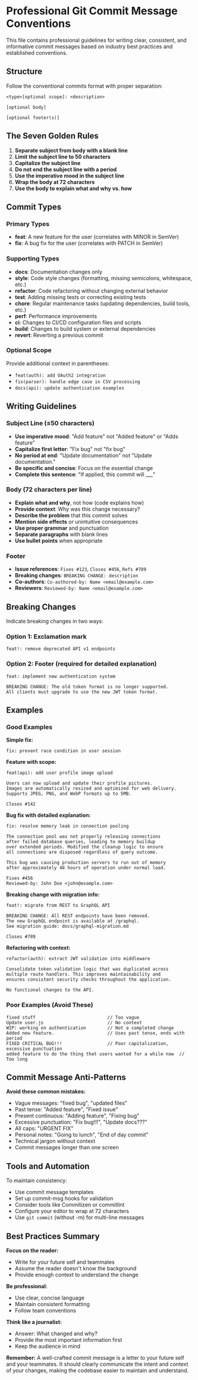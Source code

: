 # Professional Git Commit Message Conventions

This file contains professional guidelines for writing clear, consistent, and informative commit messages based on industry best practices and established conventions.

## Structure

Follow the conventional commits format with proper separation:

```text
<type>[optional scope]: <description>

[optional body]

[optional footer(s)]
```

## The Seven Golden Rules

1. **Separate subject from body with a blank line**
2. **Limit the subject line to 50 characters**
3. **Capitalize the subject line**
4. **Do not end the subject line with a period**
5. **Use the imperative mood in the subject line**
6. **Wrap the body at 72 characters**
7. **Use the body to explain what and why vs. how**

## Commit Types

### Primary Types

- **feat**: A new feature for the user (correlates with MINOR in SemVer)
- **fix**: A bug fix for the user (correlates with PATCH in SemVer)

### Supporting Types

- **docs**: Documentation changes only
- **style**: Code style changes (formatting, missing semicolons, whitespace, etc.)
- **refactor**: Code refactoring without changing external behavior
- **test**: Adding missing tests or correcting existing tests
- **chore**: Regular maintenance tasks (updating dependencies, build tools, etc.)
- **perf**: Performance improvements
- **ci**: Changes to CI/CD configuration files and scripts
- **build**: Changes to build system or external dependencies
- **revert**: Reverting a previous commit

### Optional Scope

Provide additional context in parentheses:

- `feat(auth): add OAuth2 integration`
- `fix(parser): handle edge case in CSV processing`
- `docs(api): update authentication examples`

## Writing Guidelines

### Subject Line (≤50 characters)

- **Use imperative mood**: "Add feature" not "Added feature" or "Adds feature"
- **Capitalize first letter**: "Fix bug" not "fix bug"
- **No period at end**: "Update documentation" not "Update documentation."
- **Be specific and concise**: Focus on the essential change
- **Complete this sentence**: "If applied, this commit will ___"

### Body (72 characters per line)

- **Explain what and why**, not how (code explains how)
- **Provide context**: Why was this change necessary?
- **Describe the problem** that this commit solves
- **Mention side effects** or unintuitive consequences
- **Use proper grammar** and punctuation
- **Separate paragraphs** with blank lines
- **Use bullet points** when appropriate

### Footer

- **Issue references**: `Fixes #123`, `Closes #456`, `Refs #789`
- **Breaking changes**: `BREAKING CHANGE: description`
- **Co-authors**: `Co-authored-by: Name <email@example.com>`
- **Reviewers**: `Reviewed-by: Name <email@example.com>`

## Breaking Changes

Indicate breaking changes in two ways:

### Option 1: Exclamation mark

```text
feat!: remove deprecated API v1 endpoints
```

### Option 2: Footer (required for detailed explanation)

```text
feat: implement new authentication system

BREAKING CHANGE: The old token format is no longer supported.
All clients must upgrade to use the new JWT token format.
```

## Examples

### Good Examples

**Simple fix:**

```text
fix: prevent race condition in user session
```

**Feature with scope:**

```text
feat(api): add user profile image upload

Users can now upload and update their profile pictures.
Images are automatically resized and optimized for web delivery.
Supports JPEG, PNG, and WebP formats up to 5MB.

Closes #142
```

**Bug fix with detailed explanation:**

```text
fix: resolve memory leak in connection pooling

The connection pool was not properly releasing connections
after failed database queries, leading to memory buildup
over extended periods. Modified the cleanup logic to ensure
all connections are disposed regardless of query outcome.

This bug was causing production servers to run out of memory
after approximately 48 hours of operation under normal load.

Fixes #456
Reviewed-by: John Doe <john@example.com>
```

**Breaking change with migration info:**

```text
feat!: migrate from REST to GraphQL API

BREAKING CHANGE: All REST endpoints have been removed.
The new GraphQL endpoint is available at /graphql.
See migration guide: docs/graphql-migration.md

Closes #789
```

**Refactoring with context:**

```text
refactor(auth): extract JWT validation into middleware

Consolidate token validation logic that was duplicated across
multiple route handlers. This improves maintainability and
ensures consistent security checks throughout the application.

No functional changes to the API.
```

### Poor Examples (Avoid These)

```text
fixed stuff                           // Too vague
Update user.js                        // No context
WIP: working on authentication        // Not a completed change
Added new feature.                    // Uses past tense, ends with period
FIXED CRITICAL BUG!!!                 // Poor capitalization, excessive punctuation
added feature to do the thing that users wanted for a while now  // Too long
```

## Commit Message Anti-Patterns

**Avoid these common mistakes:**

- Vague messages: "fixed bug", "updated files"
- Past tense: "Added feature", "Fixed issue"
- Present continuous: "Adding feature", "Fixing bug"
- Excessive punctuation: "Fix bug!!!", "Update docs???"
- All caps: "URGENT FIX"
- Personal notes: "Going to lunch", "End of day commit"
- Technical jargon without context
- Commit messages longer than one screen

## Tools and Automation

To maintain consistency:

- Use commit message templates
- Set up commit-msg hooks for validation
- Consider tools like Commitizen or commitlint
- Configure your editor to wrap at 72 characters
- Use `git commit` (without -m) for multi-line messages

## Best Practices Summary

**Focus on the reader:**

- Write for your future self and teammates
- Assume the reader doesn't know the background
- Provide enough context to understand the change

**Be professional:**

- Use clear, concise language
- Maintain consistent formatting
- Follow team conventions

**Think like a journalist:**

- Answer: What changed and why?
- Provide the most important information first
- Keep the audience in mind

**Remember:**
A well-crafted commit message is a letter to your future self and your teammates. It should clearly communicate the intent and context of your changes, making the codebase easier to maintain and understand.
